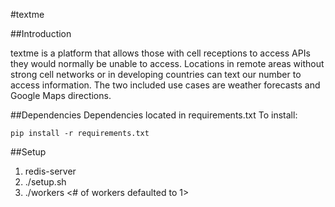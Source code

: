 #textme 

##Introduction
<p>textme is a platform that allows those with cell receptions to access APIs they would normally be unable to access. Locations in remote areas without strong cell networks or in developing countries can text our number to access information. The two included use cases are weather forecasts and Google Maps directions.</p>


##Dependencies
Dependencies located in requirements.txt
To install: 
<pre><code>pip install -r requirements.txt</pre></code>

##Setup 
1.  redis-server
2. ./setup.sh
2. ./workers <# of workers defaulted to 1>